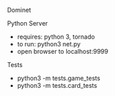 Dominet

Python Server
* requires: python 3, tornado
* to run: python3 net.py
* open browser to localhost:9999

Tests
* python3 -m tests.game_tests
* python3 -m tests.card_tests
